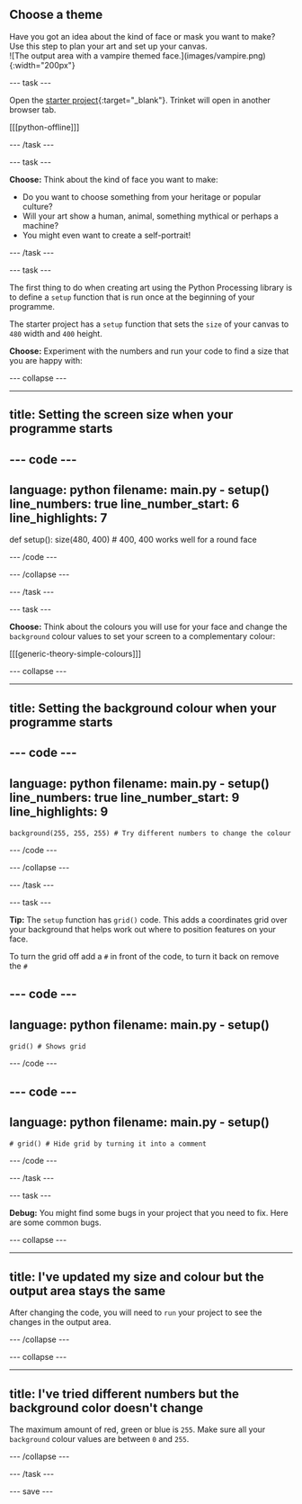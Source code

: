 ## Choose a theme

<div style="display: flex; flex-wrap: wrap">
<div style="flex-basis: 200px; flex-grow: 1; margin-right: 15px;">
Have you got an idea about the kind of face or mask you want to make? Use this step to plan your art and set up your canvas.
</div>
<div>
![The output area with a vampire themed face.](images/vampire.png){:width="200px"}
</div>
</div>

--- task ---

Open the [starter project](https://trinket.io/library/trinkets/21dc61a9de){:target="_blank"}. Trinket will open in another browser tab.

[[[python-offline]]]

--- /task ---

--- task ---

**Choose:** Think about the kind of face you want to make: 
+ Do you want to choose something from your heritage or popular culture? 
+ Will your art show a human, animal, something mythical or perhaps a machine? 
+ You might even want to create a self-portrait!  

--- /task ---

--- task ---

The first thing to do when creating art using the Python Processing library is to define a `setup` function that is run once at the beginning of your programme.

The starter project has a `setup` function that sets the `size` of your canvas to `480` width and `400` height. 

**Choose:** Experiment with the numbers and run your code to find a size that you are happy with:  

--- collapse ---

---
title: Setting the screen size when your programme starts
---

--- code ---
---
language: python
filename: main.py - setup()
line_numbers: true
line_number_start: 6
line_highlights: 7
---
def setup():
    size(480, 400) # 400, 400 works well for a round face

--- /code ---

--- /collapse ---

--- /task ---

--- task ---

**Choose:** Think about the colours you will use for your face and change the `background` colour values to set your screen to a complementary colour:

[[[generic-theory-simple-colours]]]

--- collapse ---

---
title: Setting the background colour when your programme starts
---

--- code ---
---
language: python
filename: main.py - setup()
line_numbers: true
line_number_start: 9
line_highlights: 9
---
    background(255, 255, 255) # Try different numbers to change the colour 

--- /code ---

--- /collapse ---

--- /task ---

--- task ---

**Tip:** The `setup` function has `grid()` code. This adds a coordinates grid over your background that helps work out where to position features on your face. 

To turn the grid off add a `#` in front of the code, to turn it back on remove the `#` 

--- code ---
---
language: python
filename: main.py - setup()
---
    grid() # Shows grid 

--- /code ---

--- code ---
---
language: python
filename: main.py - setup()
---
    # grid() # Hide grid by turning it into a comment 

--- /code ---

--- /task ---

--- task ---

**Debug:** You might find some bugs in your project that you need to fix. Here are some common bugs.

--- collapse ---

---
title: I've updated my size and colour but the output area stays the same
---

After changing the code, you will need to `run` your project to see the changes in the output area. 

--- /collapse ---

--- collapse ---

---
title: I've tried different numbers but the background color doesn't change 
---

The maximum amount of red, green or blue is `255`. Make sure all your `background` colour values are between `0` and `255`.  

--- /collapse ---

--- /task ---

--- save ---